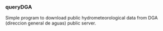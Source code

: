 ### queryDGA

Simple program to download public hydrometeorological data from DGA (direccion general de aguas) public server.
